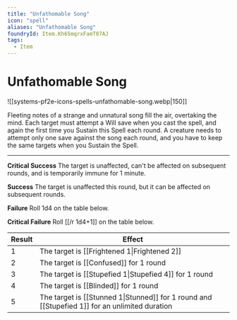 ```yaml
---
title: "Unfathomable Song"
icon: "spell"
aliases: "Unfathomable Song"
foundryId: Item.Kh65mqrxFamT07AJ
tags:
  - Item
---
```


# Unfathomable Song
![[systems-pf2e-icons-spells-unfathomable-song.webp|150]]

Fleeting notes of a strange and unnatural song fill the air, overtaking the mind. Each target must attempt a Will save when you cast the spell, and again the first time you Sustain this Spell each round. A creature needs to attempt only one save against the song each round, and you have to keep the same targets when you Sustain the Spell.

* * *

**Critical Success** The target is unaffected, can't be affected on subsequent rounds, and is temporarily immune for 1 minute.

**Success** The target is unaffected this round, but it can be affected on subsequent rounds.

**Failure** Roll 1d4 on the table below.

**Critical Failure** Roll [[/r 1d4+1]] on the table below.

| Result | Effect |
| --- | --- |
| 1 | The target is [[Frightened 1\|Frightened 2]] |
| 2 | The target is [[Confused]] for 1 round |
| 3 | The target is [[Stupefied 1\|Stupefied 4]] for 1 round |
| 4 | The target is [[Blinded]] for 1 round |
| 5 | The target is [[Stunned 1\|Stunned]] for 1 round and [[Stupefied 1]] for an unlimited duration |
